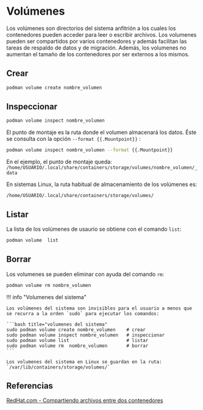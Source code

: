 # Volúmenes


Los volúmenes son directorios del sistema anfitrión a los cuales los contenedores pueden acceder para leer o escribir archivos. Los volumenes pueden ser compartidos por varios contenedores y además facilitan las tareas de respaldo de datos y de migración. Además, los volumenes no aumentan el tamaño de los contenedores por ser externos a los mismos.


## Crear 

```bash title="Volumen - crear"
podman volume create nombre_volumen
```

## Inspeccionar

```bash title="Volumen - inspeccionar"
podman volume inspect nombre_volumen 
```

El punto de montaje es la ruta donde el volumen almacenará los datos. Éste se consulta con la opción `--format {{.Mountpoint}}` :


```bash title="Volumen - punto de montaje"
podman volume inspect nombre_volumen --format {{.Mountpoint}}
```

En el ejemplo, el punto de montaje queda:
`/home/USUARIO/.local/share/containers/storage/volumes/nombre_volumen/_data`

En sistemas Linux, la ruta habitual de almacenamiento de los volúmenes es:

`/home/USUARIO/.local/share/containers/storage/volumes/`


## Listar 

La lista de los volúmenes de usaurio se obtiene con el comando `list`:

```bash title="Listado de volumenes"
podman volume  list
```


## Borrar

Los volumenes se pueden eliminar con ayuda del comando `rm`: 

```bash title="Listado de volumenes"
podman volume rm nombre_volumen
```



!!! info "Volumenes del sistema"

    Los volúmenes del sistema son invisibles para el usuario a menos que se recurra a la orden `sudo` para ejecutar los comandos:

    ```bash title="volumenes del sistema"
    sudo podman volume create nombre_volumen    # crear
    sudo podman volume inspect nombre_volumen   # inspeccionar
    sudo podman volume list                     # listar
    sudo podman volume rm  nombre_volumen       # borrar
    ```

    Los volumenes del sistema en Linux se guardan en la ruta:
    `/var/lib/containers/storage/volumes/`






## Referencias

[RedHat.com - Compartiendo archivos entre dos contenedores](https://docs.redhat.com/es/documentation/red_hat_enterprise_linux/8/html/building_running_and_managing_containers/sharing-files-between-two-containers_building-running-and-managing-containers)